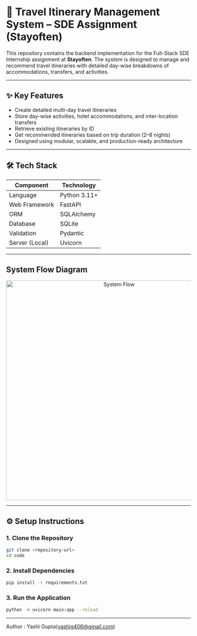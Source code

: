 # 📌 Travel Itinerary Management System – SDE Assignment (Stayoften)

This repository contains the backend implementation for the Full-Stack SDE Internship assignment at **Stayoften**. The system is designed to manage and recommend travel itineraries with detailed day-wise breakdowns of accommodations, transfers, and activities.

---

## ✨ Key Features

- Create detailed multi-day travel itineraries
- Store day-wise activities, hotel accommodations, and inter-location transfers
- Retrieve existing itineraries by ID
- Get recommended itineraries based on trip duration (2–8 nights)
- Designed using modular, scalable, and production-ready architecture

---

## 🛠️ Tech Stack

| Component         | Technology    |
|------------------|---------------|
| Language          | Python 3.11+   |
| Web Framework     | FastAPI        |
| ORM               | SQLAlchemy     |
| Database          | SQLite         |
| Validation        | Pydantic       |
| Server (Local)    | Uvicorn        |

---

## System Flow Diagram

<p align="center">
  <img src="https://github.com/user-attachments/assets/3464ef19-1da4-4a46-b8a8-195cd7958fb0" alt="System Flow" width="600"/>
</p>


---

## ⚙️ Setup Instructions

### 1. Clone the Repository

```bash
git clone <repository-url>
cd code
```

### 2. Install Dependencies
```bash
pip install -r requirements.txt
```

### 3. Run the Application
```bash
python -m uvicorn main:app --reload
```

---

Author : Yashi Gupta(yashig406@gmail.com)
